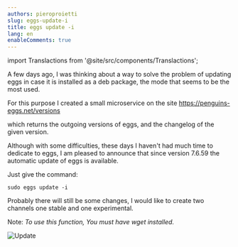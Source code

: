 ```yaml
---
authors: pieroproietti
slug: eggs-update-i
title: eggs update -i
lang: en
enableComments: true
---
```

import Translactions from '@site/src/components/Translactions';

<Translactions />

A few days ago, I was thinking about a way to solve the problem of updating eggs in case it is installed as a deb package, the mode that seems to be the most used.

For this purpose I created a small microservice on the site https://penguins-eggs.net/versions

which returns the outgoing versions of eggs, and the changelog of the given version.

Although with some difficulties, these days I haven't had much time to dedicate to eggs, I am pleased to announce that since version 7.6.59 the automatic update of eggs is available.

Just give the command:

```sudo eggs update -i ```

Probably there will still be some changes, I would like to create two channels one stable and one experimental. 

Note: _To use this function, You must have wget installed._ 

![Update](https://github.com/pieroproietti/penguins-eggs/raw/master/documents/terminal-lessons/eggs_update-i.gif) 

